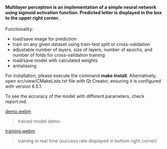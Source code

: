 #### Multilayer perceptron is an implementation of a simple neural network using sigmoid activation function. Predicted letter is displayed in the box to the upper right corner.

Functionality:
- load/save image for prediction
- train on any given dataset using train-test split or cross-validation
- adjustable number of layers, size of layers, number of epochs, and number of folds for cross-validation training
- load/save model with calculated weights
- antialiasing


For installation, please execute the command **make install**.
Alternatively, open src/view/CMakeLists.txt file with Qt Creator, ensuring it is configured with version 6.5.1.

To see the accuracy of the model with different parameters, check report.md.


[demo.webm](https://github.com/RamazanovMG/multilayer_perceptron/assets/48622603/bb20279f-6ee5-4e22-873d-4eb76a4a0258)

> trained model demo


[training.webm](https://github.com/RamazanovMG/multilayer_perceptron/assets/48622603/f34167fe-1585-447c-902a-dedc8b02d6af)

> training in real time (success rate displayed in bottom right corner)
